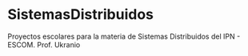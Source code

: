 # SistemasDistribuidos
Proyectos escolares para la materia de Sistemas Distribuidos del IPN - ESCOM. Prof. Ukranio
